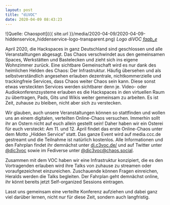 ```yaml
---
layout: post
title: "diVOC"
date: 2020-04-09 08:43:23
---
```


![Quelle: Chaospott]({{ site.url }}/media/2020-04-09/2020-04-09-hiddenservice_hiddenservice-logo-transparent.png)
*Logo diVOC [faab_e](https://twitter.com/faab_e)*

April 2020, die Hackspaces in ganz Deutschland sind geschlossen und alle Veranstalltungen abgesagt. Das Chaos verschwindet aus den gemeinsamen Spaces, Werkstätten und Bastelecken und zieht sich ins eigene Wohnzimmer zurück. Eine sichtbare Gemeinschaft wird es nur dank des heimlichen Helden des Chaos: Der Infrastruktur. Häufig übersehen und als selbstverständlich angesehen erlauben dezentrale, nichtkommerzielle und trackingfreie Services, dass Chaos weiter Chaos sein kann. Diese sonst etwas versteckten Services werden sichtbarer denn je. Video- oder Audiokonferenzsysteme erlauben es die Hackspaces in den virtuellen Raum zu übertragen, Pads, Gits und Wikis weiter gemeinsam zu arbeiten. Es ist Zeit, zuhause zu bleiben, nicht aber sich zu verstecken.

Wir glauben, auch unsere Veranstaltungen können so stattfinden und wollen uns an einem digitalen, verteilten Online-Chaos versuchen. Immerhin sollt ihr an Ostern nicht auf euch allein gestellt sein! Daher haben wir ein Osterei für euch versteckt: Am 11. und 12. April findet das erste Online-Chaos unter dem Motto „Hidden Service“ statt. Das ganze Event wird auf media.ccc.de gestreamt und die Teilnahme ist natürlich kostenlos. Alle Informationen und den Fahrplan findet ihr demnächst unter [di.c3voc.de/](https://di.c3voc.de/) und auf Twitter unter [@dic3voc](https://twitter.com/dic3voc) sowie im Fediverse unter [@dic3voc@chaos.social](https://chaos.social/@dic3voc).

Zusammen mit dem VOC haben wir eine Infrastruktur konzipiert, die es den Vortragenden erlauben wird ihre Talks von zuhause zu streamen oder voraufgezeichnet einzureichen. Zuschauende können Fragen einreichen, Heralds werden die Talks begleiten. Der Fahrplan geht demnächst online, ihr könnt bereits jetzt Self-organized Sessions eintragen.

Lasst uns gemeinsam eine verteilte Konferenz aufziehen und dabei ganz viel darüber lernen, nicht nur für diese Zeit, sondern auch langfristig.
